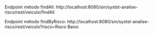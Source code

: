 Endpoint método findAll: http://localhost:8080/sin/systst-analise-risco/rest/veiculo/findAll


Endpoint método findByRisco: http://localhost:8080/sin/systst-analise-risco/rest/veiculo?risco=Risco Baixo
